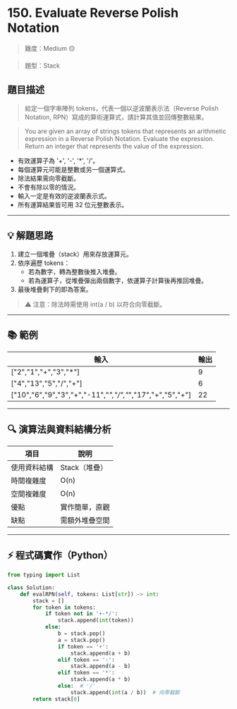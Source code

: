 # 150. Evaluate Reverse Polish Notation

> 難度：Medium 🟡

> 題型：Stack

## 題目描述
> 給定一個字串陣列 tokens，代表一個以逆波蘭表示法（Reverse Polish Notation, RPN）寫成的算術運算式，請計算其值並回傳整數結果。

> You are given an array of strings tokens that represents an arithmetic expression in a Reverse Polish Notation. Evaluate the expression. Return an integer that represents the value of the expression.

- 有效運算子為 '+', '-', '*', '/'。
- 每個運算元可能是整數或另一個運算式。
- 除法結果需向零截斷。
- 不會有除以零的情況。
- 輸入一定是有效的逆波蘭表示式。
- 所有運算結果皆可用 32 位元整數表示。

---

## 💡 解題思路
1. 建立一個堆疊（stack）用來存放運算元。
2. 依序遍歷 tokens：
   - 若為數字，轉為整數後推入堆疊。
   - 若為運算子，從堆疊彈出兩個數字，依運算子計算後再推回堆疊。
3. 最後堆疊剩下的即為答案。

> ⚠️ 注意：除法時需使用 int(a / b) 以符合向零截斷。

---

## 📚 範例

| 輸入 | 輸出 |
|------|------|
| ["2","1","+","3","*"] | 9 |
| ["4","13","5","/","+"] | 6 |
| ["10","6","9","3","+","-11","*","/","*","17","+","5","+"] | 22 |

---

## 🔍 演算法與資料結構分析

| 項目         | 說明                |
|--------------|---------------------|
| 使用資料結構 | Stack（堆疊）       |
| 時間複雜度   | O(n)                |
| 空間複雜度   | O(n)                |
| 優點         | 實作簡單，直觀      |
| 缺點         | 需額外堆疊空間      |

---

## ⚡ 程式碼實作（Python）

```python
from typing import List

class Solution:
    def evalRPN(self, tokens: List[str]) -> int:
        stack = []
        for token in tokens:
            if token not in '+-*/':
                stack.append(int(token))
            else:
                b = stack.pop()
                a = stack.pop()
                if token == '+':
                    stack.append(a + b)
                elif token == '-':
                    stack.append(a - b)
                elif token == '*':
                    stack.append(a * b)
                else:  # '/'
                    stack.append(int(a / b))  # 向零截斷
        return stack[0]
```

